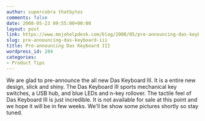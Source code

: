 ```yaml
---
author: supercobra thatbytes
comments: false
date: 2008-05-23 09:55:00+00:00
layout: post
link: https://www.mojohelpdesk.com/blog/2008/05/pre-announcing-das-keyboard-iii/
slug: pre-announcing-das-keyboard-iii
title: Pre-announcing Das Keyboard III
wordpress_id: 284
categories:
- Product Tips
---
```


We are glad to pre-announce the all new Das Keyboard III. It is a entire new design, slick and shiny. The Das Keyboard III sports mechanical key switches, a USB hub, and blue LEDs and n-key rollover. The tactile feel of Das Keyboard III is just incredible.  It is not available for sale at this point and we hope it will be in few weeks. We'll be show some pictures shortly so stay tuned.
